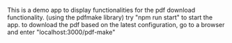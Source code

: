 This is a demo app to display functionalities for the pdf download functionality. (using the pdfmake library)
try "npm run start" to start the app.
to download the pdf based on the latest configuration, go to a browser and enter "localhost:3000/pdf-make"
